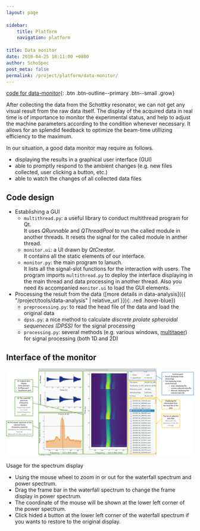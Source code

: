```yaml
---
layout: page

sidebar:
    title: Platform
    navigation: platform

title: Data monitor
date: 2018-04-25 18:11:00 +0800
author: SchoSpec
post_meta: false
permalink: /project/platform/data-monitor/
---
```

[code for data-monitor](https://github.com/schottkyspectroscopyimp/data-monitor){: .btn .btn-outline--primary .btn--small .grow}

After collecting the data from the Schottky resonator, we can not get any visual result from the raw data itself. The display of the acquired data in real time is of importance to monitor the experimental status, and help to adjust the machine parameters according to the condition whenever necessary. It allows for an splendid feedback to optimize the beam-time utillizing efficiency to the maximum.

In our situation, a good data monitor may require as follows.
* displaying the results in a graphical user interface (GUI)
* able to promptly respond to the ambient changes (e.g. new files collected, user clicking a button, etc.)
* able to watch the changes of all collected data files

## Code design

* Establishing a GUI
    - `multithread.py`: a useful library to conduct multithread program for Qt.<br/>
    It uses *QRunnable* and *QThreadPool* to run the called module in another threads.
    It resets the signal for the called module in anther thread.
    - `monitor.ui`: a UI drawn by *QtCreator*.<br/>
    It contains all the static elements of our interface.
    - `monitor.py`: the main program to lanuch.<br/>
    It lists all the signal-slot functions for the interaction with users.
    The program imports `multithread.py` to deploy the interface displaying in the main thread and data processing in another thread.
    Also you need its accompanied `monitor.ui` to load the GUI elements.
* Processing the result from the data ([more details in data-analysis]({{ "/project/tools/data-analysis" | relative_url }}){: .red .hover-blue})
    - `preprocessing.py`: to read the head file of the data and load the original data
    - `dpss.py`: a nice method to calculate *discrete prolate spheroidal sequeneces (DPSS)* for the signal processing
    - `processing.py`: several methods (e.g. various windows, [multitaper](https://en.wikipedia.org/wiki/Multitaper)) for signal processing (both 1D and 2D)

## Interface of the monitor 

![image](https://github.com/SchottkySpectroscopyIMP/data-monitor/blob/master/Monitor-GUI.png?raw=true)

Usage for the spectrum display

* Using the mouse wheel to zoom in or out for the waterfall spectrum and power spectrum.
* Drag the frame bar in the waterfall spectrum to change the frame display in power spectrum.
* The coordinate of the mouse will be shown at the lower left corner of the power spectrum.
* Click hided `A` button at the lower left corner of the waterfall spectrum if you wants to restore to the original display.


